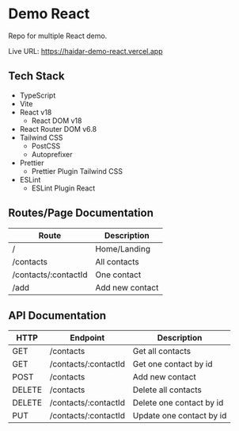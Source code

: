 # Demo React

Repo for multiple React demo.

Live URL: https://haidar-demo-react.vercel.app

## Tech Stack

- TypeScript
- Vite
- React v18
  - React DOM v18
- React Router DOM v6.8
- Tailwind CSS
  - PostCSS
  - Autoprefixer
- Prettier
  - Prettier Plugin Tailwind CSS
- ESLint
  - ESLint Plugin React

## Routes/Page Documentation

| Route                | Description     |
| -------------------- | --------------- |
| /                    | Home/Landing    |
| /contacts            | All contacts    |
| /contacts/:contactId | One contact     |
| /add                 | Add new contact |

## API Documentation

| HTTP   | Endpoint             | Description              |
| ------ | -------------------- | ------------------------ |
| GET    | /contacts            | Get all contacts         |
| GET    | /contacts/:contactId | Get one contact by id    |
| POST   | /contacts            | Add new contact          |
| DELETE | /contacts            | Delete all contacts      |
| DELETE | /contacts/:contactId | Delete one contact by id |
| PUT    | /contacts/:contactId | Update one contact by id |
